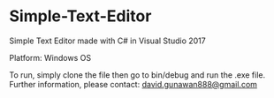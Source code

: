 # Simple-Text-Editor
Simple Text Editor made with C# in Visual Studio 2017

Platform: Windows OS

To run, simply clone the file then go to bin/debug and run the .exe file. Further information, please contact: david.gunawan888@gmail.com
